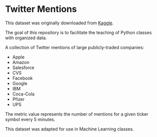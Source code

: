 # Twitter Mentions

This dataset was originally downloaded from [Kaggle](https://www.kaggle.com/datasets/julienjta/twitter-mentions-volumes).

The goal of this repository is to facilitate the teaching of Python classes with organized data.

A collection of Twitter mentions of large publicly-traded companies:

* Apple
* Amazon
* Salesforce
* CVS
* Facebook
* Google
* IBM
* Coca-Cola
* Pfizer
* UPS

The metric value represents the number of mentions for a given ticker symbol every 5 minutes.

This dataset was adapted for use in Machine Learning classes.